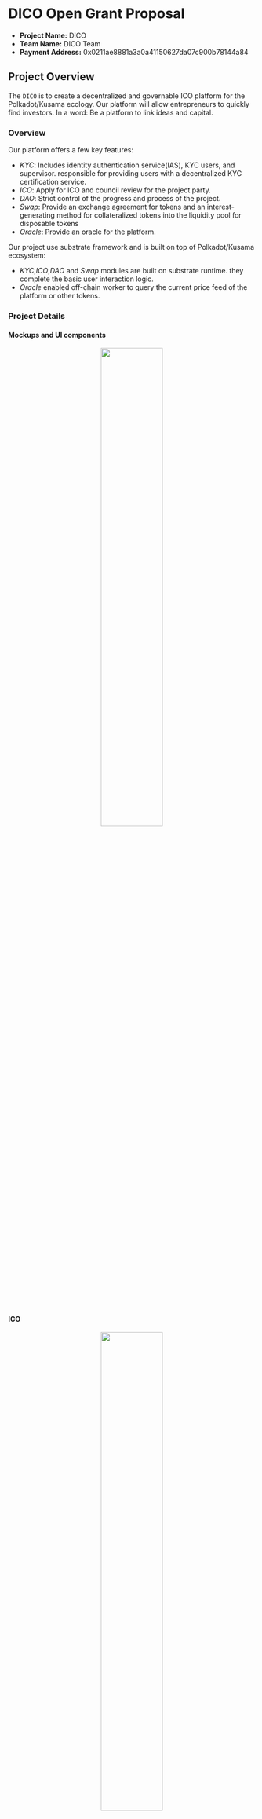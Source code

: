 # DICO Open Grant Proposal


* **Project Name:** DICO
* **Team Name:** DICO Team
* **Payment Address:** 0x0211ae8881a3a0a41150627da07c900b78144a84


## Project Overview

The `DICO` is to create a decentralized and governable ICO platform for the Polkadot/Kusama ecology. Our platform will allow entrepreneurs to quickly find investors. In a word: Be a platform to link ideas and capital.

### Overview

Our platform offers a few key features:

* *KYC*: Includes identity authentication service(IAS), KYC users, and supervisor. responsible for providing users with a decentralized KYC certification service.
* *ICO*: Apply for ICO and council review for the project party.
* *DAO*: Strict control of the progress and process of the project.
* *Swap*: Provide an exchange agreement for tokens and an interest-generating method for collateralized tokens into the liquidity pool for disposable tokens
* *Oracle*: Provide an oracle for the platform.

Our project use substrate framework and is built on top of Polkadot/Kusama ecosystem:

* *KYC*,*ICO*,*DAO* and *Swap* modules are built on substrate runtime. they complete the basic user interaction logic.
* *Oracle* enabled off-chain worker to query the current price feed of  the platform or other tokens.


### Project Details

#### Mockups and UI components


<p align="center">
  <img src="https://cdn.jsdelivr.net/gh/DICO-TEAM/resources/actions/app/Me/Me-home.jpg" width="50%" syt height="50%" />
</p>


#### ICO

<p align="center">
  <img src="https://cdn.jsdelivr.net/gh/DICO-TEAM/resources/actions/app/Ico/Add-project0.jpg" width="50%" syt height="50%" />
</p>


<p align="center">
  <img src="https://cdn.jsdelivr.net/gh/DICO-TEAM/resources/actions/app/Ico/council-ico-permitIco1.jpg" width="50%" syt height="50%" />
</p>

<p align="center">
  <img src="https://cdn.jsdelivr.net/gh/DICO-TEAM/resources/actions/app/Ico/ico-getReward.jpg" width="50%" syt height="50%" />
</p>

<p align="center">
  <img src="https://cdn.jsdelivr.net/gh/DICO-TEAM/resources/actions/app/Ico/ico-request%20release.jpg" width="50%" syt height="50%" />
</p>

<p align="center">
  <img src="https://cdn.jsdelivr.net/gh/DICO-TEAM/resources/actions/app/Ico/ico-unlock1.jpg" width="50%" syt height="50%" />
</p>


<p align="center">
  <img src="https://cdn.jsdelivr.net/gh/DICO-TEAM/resources/actions/app/Ico/ico-userReleaseIcoAmount1.jpg" width="50%" syt height="50%" />
</p>


#### KYC

<p align="center">
  <img src="https://cdn.jsdelivr.net/gh/DICO-TEAM/resources/actions/app/Kyc/Apply_certification2.jpg" width="50%" syt height="50%" />
</p>

<p align="center">
  <img src="https://cdn.jsdelivr.net/gh/DICO-TEAM/resources/actions/app/Kyc/Kyc_Clear2.jpg" width="50%" syt height="50%" />
</p>


#### DAO

<p align="center">
  <img src="https://cdn.jsdelivr.net/gh/DICO-TEAM/resources/actions/app/Dao/Dao-create%20motion.jpg" width="50%" syt height="50%" />
</p>

<p align="center">
  <img src="https://cdn.jsdelivr.net/gh/DICO-TEAM/resources/actions/app/Dao/Dao-create%20motion.jpg" width="50%" syt height="50%" />
</p>


#### Swap


<p align="center">
  <img src="https://cdn.jsdelivr.net/gh/DICO-TEAM/resources/actions/app/Swap/swap-AddLiquidity1.jpg" width="50%" syt height="50%" />
</p>

<p align="center">
  <img src="https://cdn.jsdelivr.net/gh/DICO-TEAM/resources/actions/app/Swap/swap-Exchange1-1.jpg" width="50%" syt height="50%" />
</p>

<p align="center">
  <img src="https://cdn.jsdelivr.net/gh/DICO-TEAM/resources/actions/app/Swap/swap-removeLiquidity1.jpg" width="50%" syt height="50%" />
</p>


### Ecosystem Fit

* Where and how does your project fit into the ecosystem?

> We are aiming to offer the first decentralized KYC/ICO  in the Polkadot/Kusama ecosystem.

* Who is your target audience (parachain/dapp/wallet/UI developers, designers, your own user base, some dapp's userbase, yourself)?

> To start with, our target audience are the DICO/DOT/KSM/other tokens holders who are looking to participate in ICO project. and the team funded through ICO.at this stage, we will provide a KYC area for legal regional ICO. next， we provide derivatives related to ICO. Such as providing token exchange and staking protocol. at this stage, allow any token holders to participate in their promising projects. in addition,We will go to support or self-improve all the required ecology, such as social. finally, we provide stable project maintenance and update functions that keep pace with the times, and serve the entire ecological stability.

* What need(s) does your project meet?

> Be a platform to link ideas and capital.


* Are there any other projects similar to yours in the Substrate / Polkadot / Kusama ecosystem?
  * If so, how is your project different? *coinlist*，A token financing platform, all the mainstream virtual currencies above can be traded and financed. It provides token financing, but does not provide the funds needed by early creator and the control of the entire project cycle.

  * If not, are there similar projects in related ecosystems? We have not yet found a project that will be focusing ICO and derivatives.

## Team

### Team members

* Name of team leader: gogomath

* Names of team members:Daniel, gogomath,Dunham,cf,tokggo,cj1afs,meliart

### Contact

* **Contact Name:** gogomath
* **Contact Email:** gogomath@outlook.com
* **Website:** https://dico.io/

### Legal Structure

(we are in the process of registering the legal entity)

* **Registered Address:** N/A
* **Registered Legal Entity:** N/A

### Team's experience

*Daniel*:  Daniel is currently a venture investor at [WEB3 Venture Capital](https://web3.vc/#/). Daniel previously is a solidity/EOS engineer. 

*gogomath*:  gogomath is the CTO of the team and has 10 years of software development experience. The fields involved are big data, machine learning, SAAS, devops. And familiar with eth/near/polkadot in the field of digital encryption development.

*cf*:  cf is a full stack engineer with five years of development experience. and familiar with Go/Rust/Java/Python/Javascript/Typescript 

*tokggo*:  tokggo is the test/devops engineer of the team, he is very good at writing various documents.and has 6 years of development experience.

*cj1afs*:  A graduate student in financial mathematics, a new friend in the field of blockchain, will participate in the development of various pallets.

*meliart*:  Back-end development engineer with 3 years of experience, familiar with Go/Rust/Node/Typescript.

### Team Code Repos

* https://github.com/DICO-TEAM/dico-chain


## Development Status :open_book:


*interface iterations and resource*: https://github.com/DICO-TEAM/resources

## Development Roadmap :nut_and_bolt:


### Overview


* **Total Estimated Duration:**  1 months
* **Full-Time Equivalent (FTE):**  6 FTE
* **Total Costs:** 10k USD


### Milestone 1 — Implement KYC, ICO, DAO Modules

* **Estimated duration:** 1 month
* **FTE:**  6
* **Costs:** 10,000 USD

| Number | Deliverable | Specification |
| -----: | ----------- | ------------- |
| 0 | License | Apache 2.0 |
| 1.a | Substrate module: KYC pallet | KYC pallet Includes identity authentication service(IAS), KYC users, and swordholder. responsible for providing users with a decentralized KYC certification service.and provide area authentication of the account|
| 1.b | Substrate module: ICO pallet | Apply for ICO and council review for the project party. |
| 1.c | Substrate module: DAO pallet | Strict control of the progress and process of the project. |
| 2.a. | Integration with front-end(dapp) |integrate our existing front end to the finalized module.| 
| 2.b | Tutorial| We will create an screenshot tutorial and a demo video that will explain how users can start using the platform for KYC and ICO. |
| 3. | Testing Guide/Documentation	 | Core functions will be fully covered by unit tests to ensure functionality and robustness. In the guide, we will describe how to run these tests and add inline documentation of the code. |
| 4. | Docker | We will provide a Dockerfile(s) that can be used to test all the functionality delivered with this milestone.|
| 5. | Docker-compose | We will provide a docker-compse.yml that can be used to test parachain version node delivered with this milestone.in this version, users will be invited to this testnet |
| 6.  | Lending module(research oriented)| Innovation combining ICO and lending.|    
